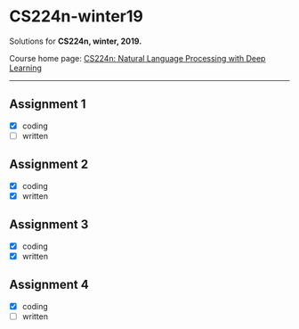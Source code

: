 # CS224n-winter19

Solutions for **CS224n, winter, 2019.**

Course home page: [CS224n: Natural Language Processing with Deep Learning](http://web.stanford.edu/class/cs224n/index.html)

---
## Assignment 1

- [x] coding
- [ ] written

## Assignment 2

- [x] coding  
- [x] written

## Assignment 3

- [x] coding
- [x] written

## Assignment 4

- [x] coding
- [ ] written